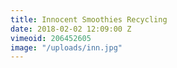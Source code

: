 ```yaml
---
title: Innocent Smoothies Recycling
date: 2018-02-02 12:09:00 Z
vimeoid: 206452605
image: "/uploads/inn.jpg"
---
```


